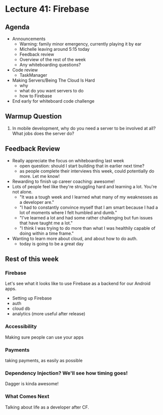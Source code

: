 # Lecture 41: Firebase

## Agenda
- Announcements
    - Warning: family minor emergency, currently playing it by ear
    - Michelle leaving around 5:15 today
    - Feedback review
    - Overview of the rest of the week
    - Any whiteboarding questions?
- Code review
    - TaskManager
- Making Servers/Being The Cloud Is Hard
    - why
    - what do you want servers to do
    - how to Firebase
- End early for whiteboard code challenge

## Warmup Question

1. In mobile development, why do you need a server to be involved at all? What jobs does the server do?


## Feedback Review
- Really appreciate the focus on whiteboarding last week
    - open question: should I start building that in earlier next time?
    - as people complete their interviews this week, could potentially do more. Let me know!
- Rewarding to finish up career coaching: awesome!
- Lots of people feel like they're struggling hard and learning a lot. You're not alone.
    - "It was a tough week and I learned what many of my weaknesses as a developer are."
    - "I had to constantly convince myself that I am smart because I had a lot of moments where I felt humbled and dumb."
    - "I've learned a lot and had some rather challenging but fun issues that have taught me a lot."
    - "I think I was trying to do more than what I was healthily capable of doing within a time frame."
- Wanting to learn more about cloud, and about how to do auth.
    - today is going to be a great day


## Rest of this week
### Firebase

Let's see what it looks like to use Firebase as a backend for our Android apps.
- Setting up Firebase
- auth
- cloud db
- analytics (more useful after release)

### Accessibility

Making sure people can use your apps

### Payments

taking payments, as easily as possible

### Dependency Injection? We'll see how timing goes!

Dagger is kinda awesome!

### What Comes Next

Talking about life as a developer after CF.
